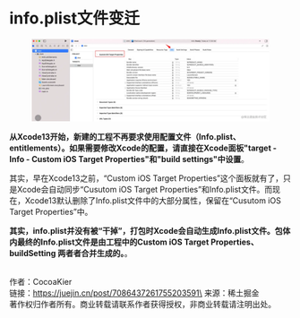 # info.plist文件变迁

<figure><img src="../../../.gitbook/assets/image (119).png" alt=""><figcaption></figcaption></figure>

**从Xcode13开始，新建的工程不再要求使用配置文件（Info.plist、entitlements）。如果需要修改Xcode的配置，请直接在Xcode面板"target - Info - Custom iOS Target Properties"和"build settings"中设置**。

其实，早在Xcode13之前，“Custom iOS Target Properties”这个面板就有了，只是Xcode会自动同步“Cusutom iOS Target Properties”和Info.plist文件。而现在，Xcode13默认删除了Info.plist文件中的大部分属性，保留在“Cusutom iOS Target Properties”中。

**其实，info.plist并没有被“干掉”，打包时Xcode会自动生成Info.plist文件。包体内最终的Info.plist文件是由工程中的Custom iOS Target Properties、buildSetting 两者者合并生成的。**。

\
作者：CocoaKier\
链接：https://juejin.cn/post/7086437261755203591\
来源：稀土掘金\
著作权归作者所有。商业转载请联系作者获得授权，非商业转载请注明出处。

